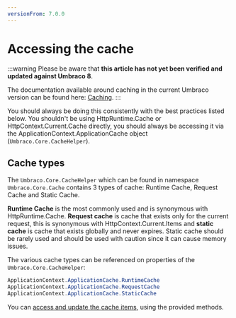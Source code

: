 ```yaml
---
versionFrom: 7.0.0
---
```


# Accessing the cache

:::warning
Please be aware that **this article has not yet been verified and updated against Umbraco 8**.

The documentation available around caching in the current Umbraco version can be found here: [Caching](../Cache).
:::

You should always be doing this consistently with the best practices listed below. You shouldn't be using HttpRuntime.Cache or HttpContext.Current.Cache directly, you should always be accessing it via the ApplicationContext.ApplicationCache object (`Umbraco.Core.CacheHelper`).

## Cache types

The `Umbraco.Core.CacheHelper` which can be found in namespace `Umbraco.Core.Cache` contains 3 types of cache: Runtime Cache, Request Cache and Static Cache.

**Runtime Cache** is the most commonly used and is synonymous with HttpRuntime.Cache.
**Request cache** is cache that exists only for the current request, this is synonymous with HttpContext.Current.Items and **static cache** is cache that exists globally and never expires. Static cache should be rarely used and should be used with caution since it can cause memory issues.

The various cache types can be referenced on properties of the `Umbraco.Core.CacheHelper`:

```csharp
ApplicationContext.ApplicationCache.RuntimeCache
ApplicationContext.ApplicationCache.RequestCache
ApplicationContext.ApplicationCache.StaticCache
```

You can [access and update the cache items](updating-cache.md), using the provided methods.
